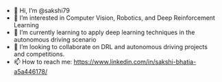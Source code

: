 - 👋 Hi, I’m @sakshi79
- 👀 I’m interested in Computer Vision, Robotics, and Deep Reinforcement Learning
- 🌱 I’m currently learning to apply deep learning techniques in the autonomous driving scenario
- 💞️ I’m looking to collaborate on DRL and autonomous driving projects and competitions.
- 📫 How to reach me: https://www.linkedin.com/in/sakshi-bhatia-a5a446178/

<!---
sakshi79/sakshi79 is a ✨ special ✨ repository because its `README.md` (this file) appears on your GitHub profile.
You can click the Preview link to take a look at your changes.
--->
